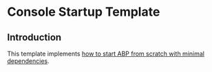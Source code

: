 # Console Startup Template

## Introduction

This template implements [how to start ABP from scratch with minimal dependencies](../Getting-Started-Console-Application.md).
